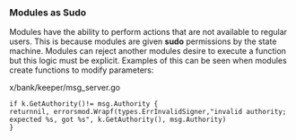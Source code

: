 ### Modules as Sudo

Modules have the ability to perform actions that are not available to regular users. This is because modules are given **sudo** permissions by the state machine. Modules can reject another modules desire to execute a function but this logic must be explicit. Examples of this can be seen when modules create functions to modify parameters:

x/bank/keeper/msg\_server.go
```
if k.GetAuthority()!= msg.Authority {
returnnil, errorsmod.Wrapf(types.ErrInvalidSigner,"invalid authority; expected %s, got %s", k.GetAuthority(), msg.Authority)
}
```